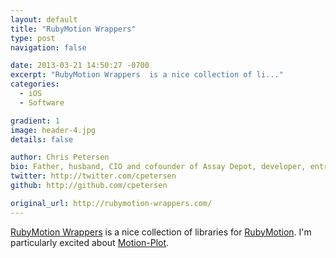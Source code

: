 ```yaml
---
layout: default
title: "RubyMotion Wrappers"
type: post
navigation: false

date: 2013-03-21 14:50:27 -0700
excerpt: "RubyMotion Wrappers  is a nice collection of li..."
categories:
  - iOS
  - Software

gradient: 1
image: header-4.jpg
details: false

author: Chris Petersen
bio: Father, husband, CIO and cofounder of Assay Depot, developer, entrepreneur and technologist.
twitter: http://twitter.com/cpetersen
github: http://github.com/cpetersen

original_url: http://rubymotion-wrappers.com/
---
```



 [RubyMotion Wrappers](http://rubymotion-wrappers.com)  is a nice collection of libraries for  [RubyMotion](http://www.rubymotion.com). I'm particularly excited about  [Motion-Plot](https://github.com/toamitkumar/motion-plot).
